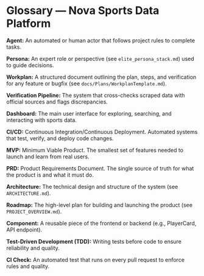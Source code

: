# Glossary — Nova Sports Data Platform

**Agent:** An automated or human actor that follows project rules to complete tasks.

**Persona:** An expert role or perspective (see `elite_persona_stack.md`) used to guide decisions.

**Workplan:** A structured document outlining the plan, steps, and verification for any feature or bugfix (see `docs/Plans/WorkplanTemplate.md`).

**Verification Pipeline:** The system that cross-checks scraped data with official sources and flags discrepancies.

**Dashboard:** The main user interface for exploring, searching, and interacting with sports data.

**CI/CD:** Continuous Integration/Continuous Deployment. Automated systems that test, verify, and deploy code changes.

**MVP:** Minimum Viable Product. The smallest set of features needed to launch and learn from real users.

**PRD:** Product Requirements Document. The single source of truth for what the product is and what it must do.

**Architecture:** The technical design and structure of the system (see `ARCHITECTURE.md`).

**Roadmap:** The high-level plan for building and launching the product (see `PROJECT_OVERVIEW.md`).

**Component:** A reusable piece of the frontend or backend (e.g., PlayerCard, API endpoint).

**Test-Driven Development (TDD):** Writing tests before code to ensure reliability and quality.

**CI Check:** An automated test that runs on every pull request to enforce rules and quality. 